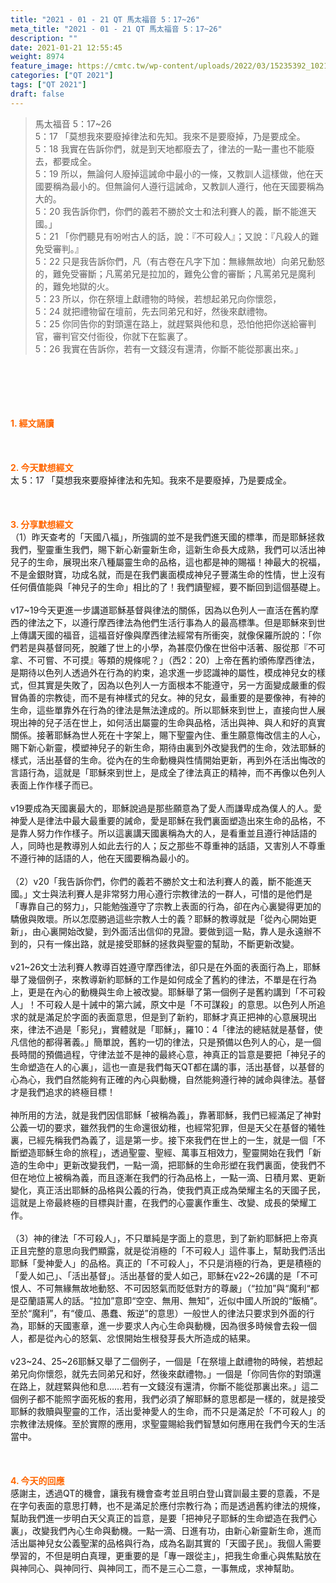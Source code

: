 ```yaml
---
title: "2021 - 01 - 21 QT 馬太福音 5：17~26"
meta_title: "2021 - 01 - 21 QT 馬太福音 5：17~26"
description: ""
date: 2021-01-21 12:55:45
weight: 8974
feature_image: https://cmtc.tw/wp-content/uploads/2022/03/15235392_10211799862337740_180693556567566654_o-1.webp
categories: ["QT 2021"]
tags: ["QT 2021"]
draft: false
---
```


<blockquote>馬太福音 5：17~26<br />
5：17 「莫想我來要廢掉律法和先知。我來不是要廢掉，乃是要成全。<br />
5：18 我實在告訴你們，就是到天地都廢去了，律法的一點一畫也不能廢去，都要成全。<br />
5：19 所以，無論何人廢掉這誡命中最小的一條，又教訓人這樣做，他在天國要稱為最小的。但無論何人遵行這誡命，又教訓人遵行，他在天國要稱為大的。<br />
5：20 我告訴你們，你們的義若不勝於文士和法利賽人的義，斷不能進天國。」<br />
5：21 「你們聽見有吩咐古人的話，說：『不可殺人』；又說：『凡殺人的難免受審判。』<br />
5：22 只是我告訴你們，凡（有古卷在凡字下加：無緣無故地）向弟兄動怒的，難免受審斷；凡罵弟兄是拉加的，難免公會的審斷；凡罵弟兄是魔利的，難免地獄的火。<br />
5：23 所以，你在祭壇上獻禮物的時候，若想起弟兄向你懷怨，<br />
5：24 就把禮物留在壇前，先去同弟兄和好，然後來獻禮物。<br />
5：25 你同告你的對頭還在路上，就趕緊與他和息，恐怕他把你送給審判官，審判官交付衙役，你就下在監裏了。<br />
5：26 我實在告訴你，若有一文錢沒有還清，你斷不能從那裏出來。」</blockquote><br />
&nbsp;<br />
<br />
&nbsp;<br />
<br />
<span style="color: #ff6600;"><strong>1. </strong><strong>經文誦讀</strong></span><br />
<br />
<span style="color: #ff6600;"><strong> </strong></span><br />
<br />
<span style="color: #ff6600;"><strong>2. 今天默想</strong><strong>經文<br />
</strong></span>太 5：17 「莫想我來要廢掉律法和先知。我來不是要廢掉，乃是要成全。<br />
<br />
&nbsp;<br />
<br />
<span style="color: #ff6600;"><strong>3. 分享默想經文<br />
</strong></span>（1）昨天查考的「天國八福」，所強調的並不是我們進天國的標準，而是耶穌拯救我們，聖靈重生我們，賜下新心新靈新生命，這新生命長大成熟，我們可以活出神兒子的生命，展現出來八種屬靈生命的品格，這也都是神的賜福！神最大的祝福，不是金銀財寶，功成名就，而是在我們裏面模成神兒子豐滿生命的性情，世上沒有任何價值能與「神兒子的生命」相比的了！我們讀聖經，要不斷回到這個基礎上。<br />
<br />
v17~19今天更進一步講道耶穌基督與律法的關係，因為以色列人一直活在舊約摩西的律法之下，以遵行摩西律法為他們生活行事為人的最高標準。但是耶穌來到世上傳講天國的福音，這福音好像與摩西律法經常有所衝突，就像保羅所說的：「你們若是與基督同死，脫離了世上的小學，為甚麼仍像在世俗中活著、服從那『不可拿、不可嘗、不可摸』等類的規條呢？」（西2：20）上帝在舊約頒佈摩西律法，是期待以色列人透過外在行為的約束，追求進一步認識神的屬性，模成神兒女的樣式，但其實是失敗了，因為以色列人一方面根本不能遵守，另一方面變成嚴重的假冒偽善的宗教徒，而不是有神樣式的兒女。神的兒女，最重要的是要像神，有神的生命，這些單靠外在行為的律法是無法達成的。所以耶穌來到世上，直接向世人展現出神的兒子活在世上，如何活出屬靈的生命與品格，活出與神、與人和好的真實關係。接著耶穌為世人死在十字架上，賜下聖靈內住、重生願意悔改信主的人心，賜下新心新靈，模塑神兒子的新生命，期待由裏到外改變我們的生命，效法耶穌的樣式，活出基督的生命。從內在的生命動機與性情開始更新，再到外在活出悔改的言語行為，這就是「耶穌來到世上，是成全了律法真正的精神，而不再像以色列人表面上作作樣子而已。<br />
<br />
v19要成為天國裏最大的，耶穌說過是那些願意為了愛人而謙卑成為僕人的人。愛神愛人是律法中最大最重要的誡命，愛是耶穌在我們裏面塑造出來生命的品格，不是靠人努力作作樣子。所以這裏講天國裏稱為大的人，是看重並且遵行神話語的人，同時也是教導別人如此去行的人；反之那些不尊重神的話語，又害別人不尊重不遵行神的話語的人，他在天國要稱為最小的。<br />
<br />
（2）v20「我告訴你們，你們的義若不勝於文士和法利賽人的義，斷不能進天國。」文士與法利賽人是非常努力用心遵行宗教律法的一群人，可惜的是他們是「專靠自己的努力」，只能勉強遵守了宗教上表面的行為，卻在內心裏變得更加的驕傲與敗壞。所以怎麼勝過這些宗教人士的義？耶穌的教導就是「從內心開始更新」，由心裏開始改變，到外面活出信仰的見證。要做到這一點，靠人是永遠辦不到的，只有一條出路，就是接受耶穌的拯救與聖靈的幫助，不斷更新改變。<br />
<br />
v21~26文士法利賽人教導百姓遵守摩西律法，卻只是在外面的表面行為上，耶穌舉了幾個例子，來教導新約耶穌的工作是如何成全了舊約的律法，不單是在行為上，更是在內心的動機與生命上被改變。耶穌舉了第一個例子是舊約講到「不可殺人」！不可殺人是十誡中的第六誡，原文中是「不可謀殺」的意思。以色列人所追求的就是滿足於字面的表面意思，但是到了新約，耶穌才真正把神的心意展現出來，律法不過是「影兒」，實體就是「耶穌」，羅10：4「律法的總結就是基督，使凡信他的都得著義。」簡單說，舊約一切的律法，只是預備以色列人的心，是一個長時間的預備過程，守律法並不是神的最終心意，神真正的旨意是要把「神兒子的生命塑造在人的心裏」，這也一直是我們每天QT都在講的事，活出基督，以基督的心為心，我們自然能夠有正確的內心與動機，自然能夠遵行神的誡命與律法。基督才是我們追求的終極目標！<br />
<br />
神所用的方法，就是我們因信耶穌「被稱為義」，靠著耶穌，我們已經滿足了神對公義一切的要求，雖然我們的生命還很幼稚，也經常犯罪，但是天父在基督的犧牲裏，已經先稱我們為義了，這是第一步。接下來我們在世上的一生，就是一個「不斷塑造耶穌生命的旅程」，透過聖靈、聖經、萬事互相效力，聖靈開始在我們「新造的生命中」更新改變我們，一點一滴，把耶穌的生命形塑在我們裏面，使我們不但在地位上被稱為義，而且逐漸在我們的行為品格上，一點一滴、日積月累、更新變化，真正活出耶穌的品格與公義的行為，使我們真正成為榮耀主名的天國子民，這就是上帝最終極的目標與計畫，在我們的心靈裏作重生、改變、成長的榮耀工作。<br />
<br />
（3）神的律法「不可殺人」，不只單純是字面上的意思，到了新約耶穌把上帝真正且完整的意思向我們顯露，就是從消極的「不可殺人」這件事上，幫助我們活出耶穌「愛神愛人」的品格。真正的「不可殺人」，不只是消極的行為，更是積極的「愛人如己」、「活出基督」。活出基督的愛人如己，耶穌在v22~26講的是「不可恨人、不可無緣無故地動怒、不可因怒氣而貶低對方的尊嚴」（“拉加”與“魔利“都是亞蘭語罵人的話。“拉加”意即“空空、無用、無知”，近似中國人所說的“飯桶”。至於“魔利”，有“傻瓜、愚蠢、叛逆”的意思）一般世人的律法只要求到外面的行為，耶穌的天國憲章，進一步要求人內心生命與動機，因為很多時候會去殺一個人，都是從內心的怒氣、忿恨開始生根發芽長大所造成的結果。<br />
<br />
v23~24、25~26耶穌又舉了二個例子，一個是「在祭壇上獻禮物的時候，若想起弟兄向你懷怨，就先去同弟兄和好，然後來獻禮物。」一個是「你同告你的對頭還在路上，就趕緊與他和息……若有一文錢沒有還清，你斷不能從那裏出來。」這二個例子都不能照字面死板的套用，我們必須了解耶穌的意思都是一樣的，就是接受耶穌的救贖與聖靈的工作，活出愛神愛人的生命，而不只是滿足於「不可殺人」的宗教律法規條。至於實際的應用，求聖靈賜給我們智慧如何應用在我們今天的生活當中。<br />
<br />
&nbsp;<br />
<br />
<span style="color: #ff6600;"><strong>4. 今天的回應<br />
</strong></span>感謝主，透過QT的機會，讓我有機會查考並且明白登山寶訓最主要的意義，不是在字句表面的意思打轉，也不是滿足於應付宗教行為；而是透過舊約律法的規條，幫助我們進一步明白天父真正的旨意，是要「把神兒子耶穌的生命塑造在我們心裏」，改變我們內心生命與動機。一點一滴、日進有功，由新心新靈新生命，進而活出屬神兒女公義聖潔的品格與行為，成為名副其實的「天國子民」。我個人需要學習的，不但是明白真理，更重要的是「專一跟從主」，把我生命重心與焦點放在與神同心、與神同行、與神同工，而不是三心二意，一事無成，求神幫助。<br />
<br />
&nbsp;
        